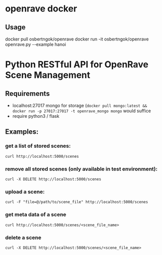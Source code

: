 # openrave docker

## Usage
docker pull osbertngok/openrave
docker run -it osbertngok/openrave openrave.py --example hanoi

# Python RESTful API for OpenRave Scene Management

## Requirements

* localhost:27017 mongo for storage (`docker pull mongo:latest && docker run -p 27017:27017 -t openrave_mongo mongo` would suffice
* require python3 / flask

## Examples:

### get a list of stored scenes:

```
curl http://localhost:5000/scenes
```

### remove all stored scenes (only available in test environment):
```
curl -X DELETE http://localhost:5000/scenes
```

### upload a scene:
```
curl -F "file=@/path/to/scene_file" http://localhost:5000/scenes
```

### get meta data of a scene
```
curl http://localhost:5000/scenes/<scene_file_name>
```

### delete a scene
```
curl -X DELETE http://localhost:5000/scenes/<scene_file_name>
```



